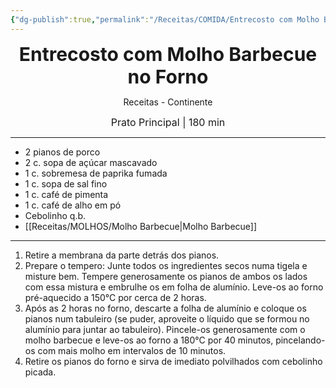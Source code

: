```yaml
---
{"dg-publish":true,"permalink":"/Receitas/COMIDA/Entrecosto com Molho Barbecue no Forno/","title":"Ribs de Porco com Molho Barbecue no Forno","tags":["💚ok"]}
---
```


<div style="text-align: center;"> <span style="font-size: 30px;"><b>Entrecosto com Molho Barbecue no Forno</b></span> </div>

<span class="center"> <center> Receitas - Continente </center></span>

<div style="text-align: center;"> <span style="font-size: 16px;">  Prato Principal | 180 min </span> </div>

---
- 2 pianos de porco
- 2 c. sopa de açúcar mascavado
- 1 c. sobremesa de paprika fumada
- 1 c. sopa de sal fino
- 1 c. café de pimenta
- 1 c. café de alho em pó
- Cebolinho q.b.
- [[Receitas/MOLHOS/Molho Barbecue\|Molho Barbecue]]
---
1. Retire a membrana da parte detrás dos pianos.
2. Prepare o tempero: Junte todos os ingredientes secos numa tigela e misture bem. Tempere generosamente os pianos de ambos os lados com essa mistura e embrulhe os em folha de alumínio. Leve-os ao forno pré-aquecido a 150°C por cerca de 2 horas. 
3. Após as 2 horas no forno, descarte a folha de alumínio e coloque os pianos num tabuleiro (se puder, aproveite o líquido que se formou no alumínio para juntar ao tabuleiro). Pincele-os generosamente com o molho barbecue e leve-os ao forno a 180°C por 40 minutos, pincelando-os com mais molho em intervalos de 10 minutos.
4. Retire os pianos do forno e sirva de imediato polvilhados com cebolinho picada.